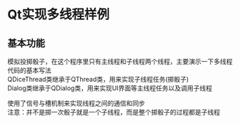 # Qt实现多线程样例

## 基本功能
模拟投掷骰子，在这个程序里只有主线程和子线程两个线程，主要演示一下多线程代码的基本写法  
QDiceThread类继承于QThread类，用来实现子线程任务(掷骰子)  
Dialog类继承于QDialog类，用来实现UI界面等主线程任务以及调用子线程  

使用了信号与槽机制来实现线程之间的通信和同步  
注意：并不是掷一次骰子就是一个子线程，而是整个掷骰子的过程都是子线程  